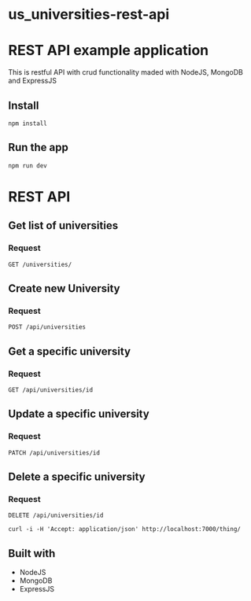 # us_universities-rest-api
# REST API example application
This is restful API with crud functionality maded with NodeJS, MongoDB and ExpressJS


## Install

    npm install

## Run the app

    npm run dev

# REST API

## Get list of universities

### Request

`GET /universities/`

  


## Create new University

### Request

`POST /api/universities`

 


## Get a specific university

### Request

`GET /api/universities/id`

  

## Update a specific university

### Request

`PATCH /api/universities/id`

    

## Delete a specific university

### Request

`DELETE /api/universities/id`

    curl -i -H 'Accept: application/json' http://localhost:7000/thing/

## Built with 

* NodeJS
* MongoDB
* ExpressJS


    




